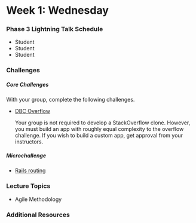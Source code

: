 # Week 1: Wednesday

### Phase 3 Lightning Talk Schedule

- Student
- Student
- Student

### Challenges

##### Core Challenges
With your group, complete the following challenges.

- [DBC Overflow](../../../../overflow-challenge)

  Your group is not required to develop a StackOverflow clone.  However, you must build an app with roughly equal complexity to the overflow challenge.  If you wish to build a custom app, get approval from your instructors.


##### Microchallenge

- [Rails routing](../microchallenges/wk1-d3-rails-routing.md)

### Lecture Topics

- Agile Methodology

### Additional Resources
